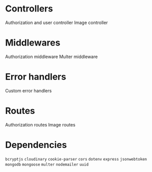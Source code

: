# Controllers
  Authorization and user controller
  Image controller
  
# Middlewares
  Authorization middleware
  Multer middleware

# Error handlers
  Custom error handlers 

# Routes
  Authorization routes
  Image routes

# Dependencies

  ```bcryptjs```
  ```cloudinary```
  ```cookie-parser```
  ```cors```
  ```dotenv```
  ```express```
  ```jsonwebtoken```
  ```mongodb```
  ```mongoose```
  ```multer```
  ```nodemailer```
  ```uuid```
